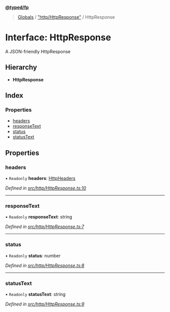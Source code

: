 **[@typed/fp](../README.md)**

> [Globals](../globals.md) / ["http/HttpResponse"](../modules/_http_httpresponse_.md) / HttpResponse

# Interface: HttpResponse

A JSON-friendly HttpResponse

## Hierarchy

* **HttpResponse**

## Index

### Properties

* [headers](_http_httpresponse_.httpresponse.md#headers)
* [responseText](_http_httpresponse_.httpresponse.md#responsetext)
* [status](_http_httpresponse_.httpresponse.md#status)
* [statusText](_http_httpresponse_.httpresponse.md#statustext)

## Properties

### headers

• `Readonly` **headers**: [HttpHeaders](../modules/_http_httpheaders_.md#httpheaders)

*Defined in [src/http/HttpResponse.ts:10](https://github.com/TylorS/typed-fp/blob/f27ba3e/src/http/HttpResponse.ts#L10)*

___

### responseText

• `Readonly` **responseText**: string

*Defined in [src/http/HttpResponse.ts:7](https://github.com/TylorS/typed-fp/blob/f27ba3e/src/http/HttpResponse.ts#L7)*

___

### status

• `Readonly` **status**: number

*Defined in [src/http/HttpResponse.ts:8](https://github.com/TylorS/typed-fp/blob/f27ba3e/src/http/HttpResponse.ts#L8)*

___

### statusText

• `Readonly` **statusText**: string

*Defined in [src/http/HttpResponse.ts:9](https://github.com/TylorS/typed-fp/blob/f27ba3e/src/http/HttpResponse.ts#L9)*
